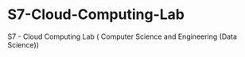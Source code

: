 # S7-Cloud-Computing-Lab
S7 - Cloud Computing Lab ( Computer Science and Engineering (Data Science))
